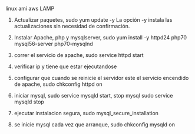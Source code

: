 linux ami aws LAMP

1. Actualizar paquetes, sudo yum update -y La opción -y instala las actualizaciones sin necesidad de confirmación.

2. Instalar Apache, php y mysqlserver, sudo yum install -y httpd24 php70 mysql56-server php70-mysqlnd

3. correr el servicio de apache, sudo service httpd start

4. verificar ip y tiene que estar ejecutandose

5. configurar que cuando se reinicie el servidor este el servicio encendido de apache, sudo chkconfig httpd on

6. iniciar mysql, sudo service mysqld start, stop mysql sudo service mysqld stop

7. ejecutar instalacion segura,  sudo mysql_secure_installation

8. se inicie  mysql cada vez que arranque, sudo chkconfig mysqld on